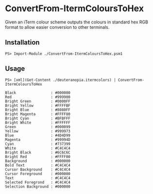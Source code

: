 # ConvertFrom-ItermColoursToHex

Given an iTerm colour scheme outputs the colours in standard hex RGB format to allow easier conversion to other terminals.

## Installation
```
PS> Import-Module ./ConvertFrom-ItermColoursToHex.psm1
```

## Usage
```
PS> [xml](Get-Content ./deuteranopia.itermcolors) | ConvertFrom-ItermColoursToHex

Black                : #000000
Red                  : #999900
Bright Green         : #0000FF
Bright Yellow        : #FFFFBF
Bright Blue          : #8080FF
Bright Magenta       : #FFFF80
Bright Cyan          : #BFBFFF
Bright White         : #FFFFFF
Green                : #000099
Yellow               : #999973
Blue                 : #4D4D99
Magenta              : #99994D
Cyan                 : #737399
White                : #C4C4C4
Bright Black         : #6C6C6C
Bright Red           : #FFFF00
Background           : #000000
Bold Text            : #C4C4C4
Cursor Background    : #C4C4C4
Cursor Foreground    : #000000
Text                 : #C4C4C4
Selected Foregrond   : #C4C4C4
Selection Background : #000000
```
